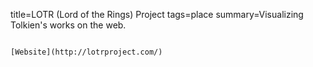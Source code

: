title=LOTR (Lord of the Rings) Project
tags=place
summary=Visualizing Tolkien's works on the web.
~~~~~~

[Website](http://lotrproject.com/)